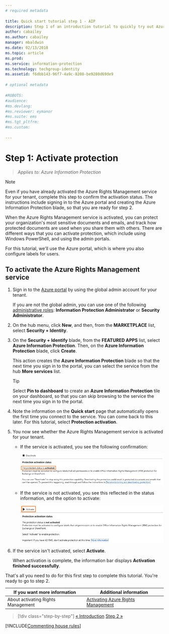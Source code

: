 ```yaml
---
# required metadata

title: Quick start tutorial step 1 - AIP
description: Step 1 of an introduction tutorial to quickly try out Azure Information Protection - Activate the protection service.
author: cabailey
ms.author: cabailey
manager: mbaldwin
ms.date: 02/13/2018
ms.topic: article
ms.prod:
ms.service: information-protection
ms.technology: techgroup-identity
ms.assetid: f6dbb143-96f7-4a9c-8208-be9280d69de9

# optional metadata

#ROBOTS:
#audience:
#ms.devlang:
#ms.reviewer: eymanor
#ms.suite: ems
#ms.tgt_pltfrm:
#ms.custom:

---
```


# Step 1: Activate protection
 
>*Applies to: Azure Information Protection*

> [!NOTE]
>Even if you have already activated the Azure Rights Management service for your tenant, complete this step to confirm the activation status. The instructions include signing in to the Azure portal and creating the Azure Information Protection blade, so that you are ready for step 2. 

When the Azure Rights Management service is activated, you can protect your organization's most sensitive documents and emails, and track how protected documents are used when you share them with others. There are different ways that you can activate protection, which include using Windows PowerShell, and using the admin portals.

For this tutorial, we'll use the Azure portal, which is where you also configure labels for users. 

## To activate the Azure Rights Management service

1. Sign in to the [Azure portal](https://portal.azure.com) by using the global admin account for your tenant. 
    
    If you are not the global admin, you can use one of the following [administrative roles](/azure/active-directory/active-directory-assign-admin-roles-azure-portal): **Information Protection Administrator** or **Security Administrator**.

2. On the hub menu, click **New**, and then, from the **MARKETPLACE** list, select **Security + Identity**. 
    
3.  On the **Security + Identify** blade, from the **FEATURED APPS** list, select **Azure Information Protection**. Then, on the **Azure Information Protection** blade, click **Create**.
    
    This action creates the **Azure Information Protection** blade so that the next time you sign in to the portal, you can select the service from the hub **More services** list. 
    
    > [!TIP] 
    > Select **Pin to dashboard** to create an **Azure Information Protection** tile on your dashboard, so that you can skip browsing to the service the next time you sign in to the portal.

4. Note the information on the **Quick start** page that automatically opens the first time you connect to the service. You can come back to this later. For this tutorial, select **Protection activation**. 

5. You now see whether the Azure Rights Management service is activated for your tenant. 
    
    - If the service is activated, you see the following confirmation:
        
        ![Azure Information Protection status for Azure RMS](../media/info-protect-azurerms-activated.png)
        
    - If the service is not activated, you see this reflected in the status information, and the option to activate:
        
        ![Azure Information Protection status for Azure RMS](../media/info-protect-azurerms-deactivated.png)

6. If the service isn't activated, select **Activate**. 

    When activation is complete, the information bar displays **Activation finished successfully**.

That's all you need to do for this first step to complete this tutorial. You're ready to go to step 2.

|If you want more information|Additional information|
|--------------------------------|--------------------------|
|About activating Rights Management|[Activating Azure Rights Management](../deploy-use/activate-service.md)|


>[!div class="step-by-step"]
[&#171; Introduction](infoprotect-quick-start-tutorial.md)
[Step 2 &#187;](infoprotect-tutorial-step2.md)

[!INCLUDE[Commenting house rules](../includes/houserules.md)]
